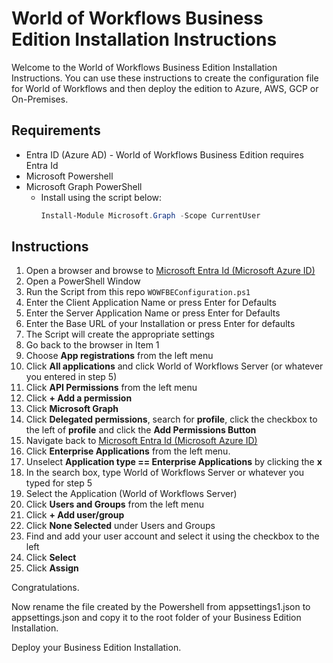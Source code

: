 # World of Workflows Business Edition Installation Instructions

Welcome to the World of Workflows Business Edition Installation Instructions. You can use these instructions to create the configuration file for World of Workflows and then deploy the edition to Azure, AWS, GCP or On-Premises.

## Requirements

- Entra ID (Azure AD) - World of Workflows Business Edition requires Entra Id
- Microsoft Powershell
- Microsoft Graph PowerShell
  - Install using the script below:
    ```Powershell
    Install-Module Microsoft.Graph -Scope CurrentUser
    ```
## Instructions

1. Open a browser and browse to [Microsoft Entra Id (Microsoft Azure ID)](https://portal.azure.com/#view/Microsoft_AAD_IAM/)
2. Open a PowerShell Window
3. Run the Script from this repo ```WOWFBEConfiguration.ps1```
4. Enter the Client Application Name or press Enter for Defaults
5. Enter the Server Application Name or press Enter for Defaults
6. Enter the Base URL of your Installation or press Enter for defaults
7. The Script will create the appropriate settings
8. Go back to the browser in Item 1
9. Choose **App registrations** from the left menu
10. Click **All applications** and click World of Workflows Server (or whatever you entered in step 5)
11. Click **API Permissions** from the left menu
12. Click **+ Add a permission**
13. Click **Microsoft Graph**
14. Click **Delegated permissions**, search for **profile**, click the checkbox to the left of **profile** and click the **Add Permissions Button**
15. Navigate back to [Microsoft Entra Id (Microsoft Azure ID)](https://portal.azure.com/#view/Microsoft_AAD_IAM/)
16. Click **Enterprise Applications** from the left menu.
17. Unselect **Application type == Enterprise Applications** by clicking the **x**
18. In the search box, type World of Workflows Server or whatever you typed for step 5
19. Select the Application (World of Workflows Server)
20. Click **Users and Groups** from the left menu
21. Click **+ Add user/group**
22. Click **None Selected** under Users and Groups
23. Find and add your user account and select it using the checkbox to the left
24. Click **Select**
25. Click **Assign**

Congratulations.

Now rename the file created by the Powershell from appsettings1.json to appsettings.json and copy it to the root folder of your Business Edition Installation.

Deploy your Business Edition Installation.

